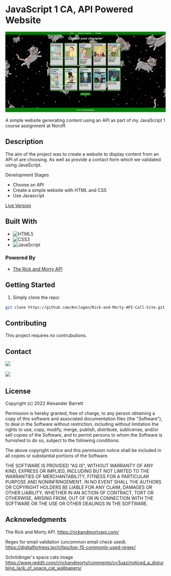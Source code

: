 # JavaScript 1 CA, API Powered Website

![Homepage Preview](/images/site_preview.jpg)

A simple website generating content using an API as part of my JavaScript 1 course assignment at Noroff.

## Description

The aim of the project was to create a website to display content from an API of are choosing. As well as provide a contact form which we validated using JavaScript.

Development Stages

- Choose an API
- Create a simple website with HTML and CSS
- Use Javascript

[Live Version](https://strong-zabaione-835b25.netlify.app)

## Built With

- ![HTML5](https://img.shields.io/badge/-HTML5-E34F26?logo=html5&logoColor=white&logoWidth=30&style=plastic)
- ![CSS3](https://img.shields.io/badge/-CSS3-1572B6?logo=css3&logoColor=white&logoWidth=30&style=plastic)
- ![JavaScript](https://img.shields.io/badge/-JavaScript-F7DF1E?logo=javascript&logoColor=white&logoWidth=30&style=plastic)

### Powered By

- [The Rick and Morty API](https://rickandmortyapi.com/)

## Getting Started

1. Simply clone the repo:

```bash
git clone https://github.com/Anclagen/Rick-and-Morty-API-Call-Site.git
```

## Contributing

This project requires no contrubutions.

## Contact

[<img src="https://img.shields.io/badge/Discord-7289DA?style=for-the-badge&logo=discord&logoColor=white">](https://discordapp.com/users/178264761199362048)


[<img src="https://img.shields.io/badge/LinkedIn-0077B5?style=for-the-badge&logo=linkedin&logoColor=white">](https://www.linkedin.com/in/alexander-barrett-64568a47/)

## License

Copyright (c) 2022 Alexander Barrett

Permission is hereby granted, free of charge, to any person obtaining a copy
of this software and associated documentation files (the "Software"), to deal
in the Software without restriction, including without limitation the rights
to use, copy, modify, merge, publish, distribute, sublicense, and/or sell
copies of the Software, and to permit persons to whom the Software is
furnished to do so, subject to the following conditions:

The above copyright notice and this permission notice shall be included in all
copies or substantial portions of the Software.

THE SOFTWARE IS PROVIDED "AS IS", WITHOUT WARRANTY OF ANY KIND, EXPRESS OR
IMPLIED, INCLUDING BUT NOT LIMITED TO THE WARRANTIES OF MERCHANTABILITY,
FITNESS FOR A PARTICULAR PURPOSE AND NONINFRINGEMENT. IN NO EVENT SHALL THE
AUTHORS OR COPYRIGHT HOLDERS BE LIABLE FOR ANY CLAIM, DAMAGES OR OTHER
LIABILITY, WHETHER IN AN ACTION OF CONTRACT, TORT OR OTHERWISE, ARISING FROM,
OUT OF OR IN CONNECTION WITH THE SOFTWARE OR THE USE OR OTHER DEALINGS IN THE
SOFTWARE.

## Acknowledgments

The Rick and Morty API.
https://rickandmortyapi.com/

Regex for email validation (uncommon email check used).
https://digitalfortress.tech/tips/top-15-commonly-used-regex/

Schrödinger's space cats image
https://www.reddit.com/r/rickandmorty/comments/cv3uaz/noticed_a_disturbing_lack_of_space_cat_wallpapers/
